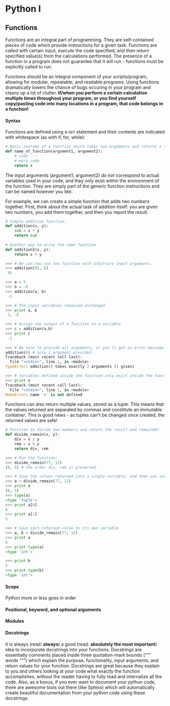 # Python I


## Functions
Functions are an integral part of programming. They are self-contained pieces of code which provide instructions for a given task. Functions are *called* with certain input, *execute* the code specified, and then *return* specified value(s) from the calculations performed. The presence of a function in a program does not guarantee that it will run - functions must be explicitly called to run. 

Functions should be an integral component of your scripts/program, allowing for modular, repeatable, and readable programs. Using functions dramatically lowers the chance of bugs occuring in your program and cleans up a lot of clutter.  **If/when you perform a certain calculation multiple times throughout your program, or you find yourself copy/pasting code into many locations in a program, that code belongs in a function!** 


#### Syntax

Functions are defined using a `def` statement and their contents are indicated with whitespace (as with if, for, while):
```python
# Basic anatomy of a function which takes two arguments and returns a single value, x
def name_of_function(argument1, argument2):
    # code
    # more code
    return x
```
The input arguments (argument1, argument2) *do not* correspond to actual variables used in your code, and they only exist within the environment of the function. They are simply part of the generic function instructions and can be named however you like.

For example, we can create a simple function that adds two numbers together. First, think about the actual task of addition itself: you are given two numbers, you add them together, and then you report the result.

```python
# Simple addition function. 
def addition(x, y):
    sum = x + y
    return sum
    
# Another way to write the same function
def addition2(x, y):
    return x + y

>>> # We can now use the function with arbitrary input arguments. 
>>> addition(85, 6)
 91

>>> a = 5
>>> b = -6
>>> addition(a, b)
 -1

>>> # The input variables remained unchanged
>>> print a, b
 5, -6

>>> # Assign the output of a function to a variable
>>> c = addition(a,b)
>>> print c
 -1
 
>>> # Be sure to provide all arguments, or you'll get an error message!
addition(6) # only 1 argument provided
Traceback (most recent call last):
  File "<stdin>", line 1, in <module>
TypeError: addition() takes exactly 2 arguments (1 given)

>>> # Variables defined inside the function only exist inside the function!!
>>> print x
Traceback (most recent call last):
  File "<stdin>", line 1, in <module>
NameError: name 'x' is not defined
```

Functions can also return multiple values, stored as a *tuple*. This means that the values returned are separated by commas and constitute an *immutable container*. This is good news - as tuples can't be changed once created, the returned values are safe!
```python
# Function to divide two numbers and return the result and remainder
def divide_remain(x, y):
    div = x / y
    rem = x % y
    return div, rem

>>> # Run the function!
>>> divide_remain(77, 12)
(6, 5) # the order div, rem is preserved

>>> # Save the values returned into a single variable, and then use indexing to see the values
>>> a = divide_remain(77, 12)
>>> print a
(6, 5)
>>> type(a)
<type 'tuple'>
>>> print a[0]
6
>>> print a[1]
5

>>> # Save each returned value to its own variable
>>> a, b = divide_remain(77, 12)
>>> print a
6
>>> print type(a)
<type 'int'>

>>> print b
5
>>> print type(b)
<type 'int'>
```


#### Scope

Python more or less goes in order

#### Positional, keyword, and optional arguments

#### Modules

#### Docstrings
It is always (read: **always**) a good (read: **absolutely the most important**) idea to incorporate docstrings into your functions. Docstrings are essentially comments placed inside three quotation-mark bounds (""" words """) which explain the purpose, functionality, input arguments, and return values for your function. Docstrings are great because they explain to you and others looking at your code what exactly the function accomplishes, without the reader having to fully read and internalize all the code. Also, as a bonus, if you ever want to document your python code, there are awesome tools out there (like Sphinx) which will automatically create beautiful documentation from your python code using these docstrings. 












